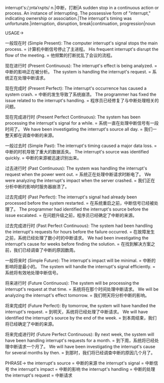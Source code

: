 interrupt's:/ˌɪntəˈrʌpts/
n.|中断，打断|A sudden stop in a continuous action or process. An instance of interrupting.  The possessive form of "interrupt," indicating ownership or association.|The interrupt's timing was unfortunate.|interruption, disruption, break|continuation, progression|noun


USAGE->

一般现在时 (Simple Present):
The computer interrupt's signal stops the main process. = 计算机中断信号停止了主进程。
His frequent interrupt's disrupt the flow of the meeting. = 他频繁的打断扰乱了会议的流程。


现在进行时 (Present Continuous):
The interrupt's effect is being analyzed. = 中断的影响正在被分析。
The system is handling the interrupt's request. = 系统正在处理中断请求。


现在完成时 (Present Perfect):
The interrupt's occurrence has caused a system crash. = 中断的发生导致了系统崩溃。
The programmer has fixed the issue related to the interrupt's handling. = 程序员已经修复了与中断处理相关的问题。


现在完成进行时 (Present Perfect Continuous):
The system has been processing the interrupt's signal for a while. = 系统一直在处理中断信号有一段时间了。
We have been investigating the interrupt's source all day. = 我们一整天都在调查中断的来源。


一般过去时 (Simple Past):
The interrupt's timing caused a major data loss. = 中断的时机导致了重大的数据丢失。
The interrupt's source was identified quickly. = 中断的来源被迅速识别出来。


过去进行时 (Past Continuous):
The system was handling the interrupt's request when the power went out. = 系统正在处理中断请求时断电了。
We were analyzing the interrupt's impact when the server crashed. = 我们正在分析中断的影响时服务器崩溃了。


过去完成时 (Past Perfect):
The interrupt's signal had already been processed before the system restarted. = 在系统重启之前，中断信号已经被处理了。
The programmer had identified the interrupt's source before the issue escalated. = 在问题升级之前，程序员已经确定了中断的来源。


过去完成进行时 (Past Perfect Continuous):
The system had been handling the interrupt's requests for hours before the failure occurred. = 在故障发生之前，系统已经处理了数小时的中断请求。
We had been investigating the interrupt's cause for weeks before finding the solution. = 在找到解决方案之前，我们已经调查了中断的原因数周。


一般将来时 (Simple Future):
The interrupt's impact will be minimal. = 中断的影响将是最小的。
The system will handle the interrupt's signal efficiently. = 系统将有效地处理中断信号。


将来进行时 (Future Continuous):
The system will be processing the interrupt's request at that time. = 系统将在那个时间处理中断请求。
We will be analyzing the interrupt's effect tomorrow. = 我们明天将分析中断的影响。


将来完成时 (Future Perfect):
By tomorrow, the system will have handled the interrupt's request. = 到明天，系统将已经处理了中断请求。
We will have identified the interrupt's source by the end of the week. = 到本周结束，我们将已经确定了中断的来源。


将来完成进行时 (Future Perfect Continuous):
By next week, the system will have been handling interrupt's requests for a month. = 到下周，系统将已经处理中断请求一个月了。
We will have been investigating the interrupt's cause for several months by then. = 到那时，我们将已经调查中断的原因几个月了。



PHRASE->
the interrupt's source = 中断的来源
the interrupt's signal = 中断信号
the interrupt's impact = 中断的影响
the interrupt's handling = 中断的处理
the interrupt's request = 中断请求
